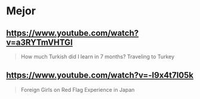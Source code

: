 # Mejor

## https://www.youtube.com/watch?v=a3RYTmVHTGI 

> How much Turkish did I learn in 7 months? Traveling to Turkey 

## https://www.youtube.com/watch?v=-I9x4t7I05k

> Foreign Girls on Red Flag Experience in Japan 
